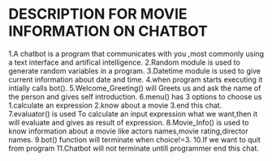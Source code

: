 # DESCRIPTION FOR MOVIE INFORMATION ON CHATBOT
1.A chatbot is a program that communicates with you ,most commonly using a text interface and artifical intelligence.
2.Random module is used to generate random variables in a program.
3.Datetime module is used to give current information about date and time.
4.when program starts executing it intially calls bot().
5.Welcome_Greeting() will Greets us and ask the name of the person and gives self introduction.
6.menu() has 3 options to choose us 1.calculate an expression
                                    2.know about a movie
                                    3.end this chat.
7.evaluator() is used To calculate an input expression what we want,then it will evaluate and gives as result of expression.
8.Movie_Info() is used to know information about a movie like actors names,movie rating,director names.
9.bot() function will terminate when choice!=3.
10.If we want to quit from program
11.Chatbot will not terminate untill  programmer end this chat.
